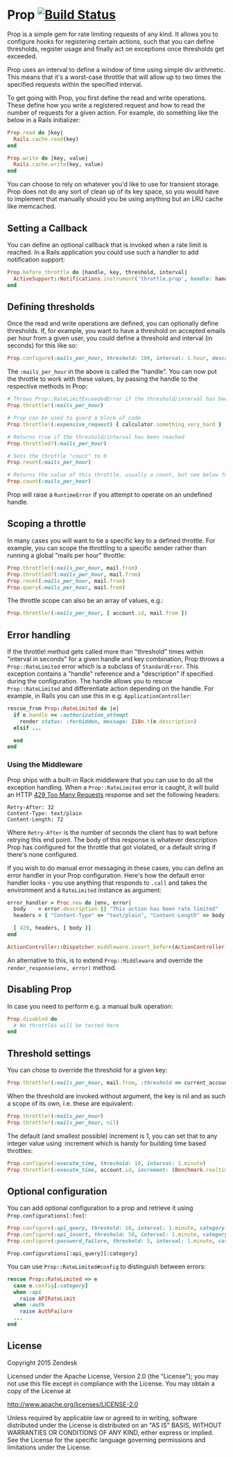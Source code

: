 
# Prop [![Build Status](https://travis-ci.org/zendesk/prop.png)](https://travis-ci.org/zendesk/prop)

Prop is a simple gem for rate limiting requests of any kind. It allows you to configure hooks for registering certain actions, such that you can define thresholds, register usage and finally act on exceptions once thresholds get exceeded.

Prop uses an interval to define a window of time using simple div arithmetic. This means that it's a worst-case throttle that will allow up to two times the specified requests within the specified interval.

To get going with Prop, you first define the read and write operations. These define how you write a registered request and how to read the number of requests for a given action. For example, do something like the below in a Rails initializer:

```ruby
Prop.read do |key|
  Rails.cache.read(key)
end

Prop.write do |key, value|
  Rails.cache.write(key, value)
end
```

You can choose to rely on whatever you'd like to use for transient storage. Prop does not do any sort of clean up of its key space, so you would have to implement that manually should you be using anything but an LRU cache like memcached.

## Setting a Callback

You can define an optional callback that is invoked when a rate limit is reached. In a Rails application you could use such a handler to add notification support:

```ruby
Prop.before_throttle do |handle, key, threshold, interval|
  ActiveSupport::Notifications.instrument('throttle.prop', handle: handle, key: key, threshold: threshold, interval: interval)
end
```

## Defining thresholds

Once the read and write operations are defined, you can optionally define thresholds. If, for example, you want to have a threshold on accepted emails per hour from a given user, you could define a threshold and interval (in seconds) for this like so:

```ruby
Prop.configure(:mails_per_hour, threshold: 100, interval: 1.hour, description: "Mail rate limit exceeded")
```

The `:mails_per_hour` in the above is called the "handle". You can now put the throttle to work with these values, by passing the handle to the respective methods in Prop:

```ruby
# Throws Prop::RateLimitExceededError if the threshold/interval has been reached
Prop.throttle!(:mails_per_hour)

# Prop can be used to guard a block of code
Prop.throttle!(:expensive_request) { calculator.something_very_hard }

# Returns true if the threshold/interval has been reached
Prop.throttled?(:mails_per_hour)

# Sets the throttle "count" to 0
Prop.reset(:mails_per_hour)

# Returns the value of this throttle, usually a count, but see below for more
Prop.count(:mails_per_hour)
```

Prop will raise a `RuntimeError` if you attempt to operate on an undefined handle.

## Scoping a throttle

In many cases you will want to tie a specific key to a defined throttle. For example, you can scope the throttling to a specific sender rather than running a global "mails per hour" throttle:

```ruby
Prop.throttle!(:mails_per_hour, mail.from)
Prop.throttled?(:mails_per_hour, mail.from)
Prop.reset(:mails_per_hour, mail.from)
Prop.query(:mails_per_hour, mail.from)
```

The throttle scope can also be an array of values, e.g.:

```ruby
Prop.throttle!(:mails_per_hour, [ account.id, mail.from ])
```

## Error handling

If the throttle! method gets called more than "threshold" times within "interval in seconds" for a given handle and key combination, Prop throws a `Prop::RateLimited` error which is a subclass of `StandardError`. This exception contains a "handle" reference and a "description" if specified during the configuration. The handle allows you to rescue `Prop::RateLimited` and differentiate action depending on the handle. For example, in Rails you can use this in e.g. `ApplicationController`:

```ruby
rescue_from Prop::RateLimited do |e|
  if e.handle == :authorization_attempt
    render status: :forbidden, message: I18n.t(e.description)
  elsif ...

  end
end
```

### Using the Middleware

Prop ships with a built-in Rack middleware that you can use to do all the exception handling. When a `Prop::RateLimited` error is caught, it will build an HTTP [429 Too Many Requests](http://tools.ietf.org/html/draft-nottingham-http-new-status-02#section-4) response and set the following headers:

    Retry-After: 32
    Content-Type: text/plain
    Content-Length: 72

Where `Retry-After` is the number of seconds the client has to wait before retrying this end point. The body of this response is whatever description Prop has configured for the throttle that got violated, or a default string if there's none configured.

If you wish to do manual error messaging in these cases, you can define an error handler in your Prop configuration. Here's how the default error handler looks - you use anything that responds to `.call` and takes the environment and a `RateLimited` instance as argument:

```ruby
error_handler = Proc.new do |env, error|
  body    = error.description || "This action has been rate limited"
  headers = { "Content-Type" => "text/plain", "Content-Length" => body.size, "Retry-After" => error.retry_after }

  [ 429, headers, [ body ]]
end

ActionController::Dispatcher.middleware.insert_before(ActionController::ParamsParser, :error_handler => error_handler)
```

An alternative to this, is to extend `Prop::Middleware` and override the `render_response(env, error)` method.

## Disabling Prop

In case you need to perform e.g. a manual bulk operation:

```ruby
Prop.disabled do
  # No throttles will be tested here
end
```

## Threshold settings

You can chose to override the threshold for a given key:

```ruby
Prop.throttle!(:mails_per_hour, mail.from, :threshold => current_account.mail_throttle_threshold)
```

When the threshold are invoked without argument, the key is nil and as such a scope of its own, i.e. these are equivalent:

```ruby
Prop.throttle!(:mails_per_hour)
Prop.throttle!(:mails_per_hour, nil)
```

The default (and smallest possible) increment is 1, you can set that to any integer value using :increment which is handy for building time based throttles:

```ruby
Prop.configure(:execute_time, threshold: 10, interval: 1.minute)
Prop.throttle!(:execute_time, account.id, increment: (Benchmark.realtime { execute }).to_i)
```

## Optional configuration

You can add optional configuration to a prop and retrieve it using `Prop.configurations[:foo]`:

```ruby
Prop.configure(:api_query, threshold: 10, interval: 1.minute, category: :api)
Prop.configure(:api_insert, threshold: 50, interval: 1.minute, category: :api)
Prop.configure(:password_failure, threshold: 5, interval: 1.minute, category: :auth)
```

```
Prop.configurations[:api_query][:category]
```

You can use `Prop::RateLimited#config` to distinguish between errors:

```ruby
rescue Prop::RateLimited => e
  case e.config[:category]
  when :api
    raise APIRateLimit
  when :auth
    raise AuthFailure
  ...
end 
```

## License

Copyright 2015 Zendesk

Licensed under the Apache License, Version 2.0 (the "License"); you may not use this file except in compliance with the License.
You may obtain a copy of the License at

http://www.apache.org/licenses/LICENSE-2.0

Unless required by applicable law or agreed to in writing, software distributed under the License is distributed on an "AS IS" BASIS, WITHOUT WARRANTIES OR CONDITIONS OF ANY KIND, either express or implied. See the License for the specific language governing permissions and limitations under the License.
